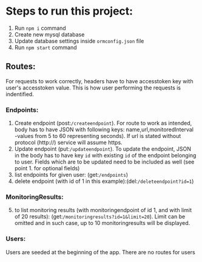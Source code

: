 # Steps to run this project:

1. Run `npm i` command
2. Create new mysql database
3. Update database settings inside `ormconfig.json` file
4. Run `npm start` command

## Routes:

For requests to work correctly, headers have to have accesstoken key with user's accesstoken value. This is how user performing the requests is indentified. 

### Endpoints:

1. Create endpoint (post:`/createendpoint`). For route to work as intended, body has to have JSON with following keys:
     name,url,monitoredInterval -values from 5 to 60  representing seconds). If url is stated without protocol (http://) service will assume https. 
2. Update endpoint (put:`/updateendpoint`). To update the endpoint, JSON in the body has to have key `id` with existing `id` of the endpoint belonging to user. Fields which are to be updated need to be included as well (see point 1. for optional fields)
3. list endpoints for given user: (get:`/endpoints`)
4. delete endpoint (with id of 1 in this example):(del:`/deleteendpoint?id=1`)

### MonitoringResults:

5. to list monitoring results (with monitoringendpoint of id 1, and with limit of 20 results): (get:`/monitoringresults?id=1&limit=20`). Limit can be omitted and in such case, up to  10 monitoringresults will be displayed.

### Users:

Users are seeded at the beginning of the app. There are no routes for users

